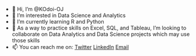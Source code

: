 - 👋 Hi, I’m @KOdoi-OJ
- 👀 I’m interested in Data Science and Analytics
- 🌱 I’m currently learning R and Python
- 💞️ As a way to practice skills on Excel, SQL, and Tableau, I’m looking to collaborate on Data Analytics and Data Science projects which may use those skills
- 📫 You can reach me on: 
[Twitter](https://twitter.com/kwameoo_)
[LinkedIn](https://www.linkedin.com/in/kwame-odoi-otchere)
[Email](kodoi270@gmail.com)

<!---
KOdoi-OJ/KOdoi-OJ is a ✨ special ✨ repository because its `README.md` (this file) appears on your GitHub profile.
You can click the Preview link to take a look at your changes.
--->
